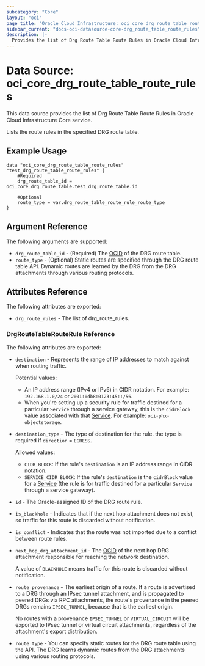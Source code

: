 ```yaml
---
subcategory: "Core"
layout: "oci"
page_title: "Oracle Cloud Infrastructure: oci_core_drg_route_table_route_rules"
sidebar_current: "docs-oci-datasource-core-drg_route_table_route_rules"
description: |-
  Provides the list of Drg Route Table Route Rules in Oracle Cloud Infrastructure Core service
---
```


# Data Source: oci_core_drg_route_table_route_rules
This data source provides the list of Drg Route Table Route Rules in Oracle Cloud Infrastructure Core service.

Lists the route rules in the specified DRG route table.

## Example Usage

```hcl
data "oci_core_drg_route_table_route_rules" "test_drg_route_table_route_rules" {
	#Required
	drg_route_table_id = oci_core_drg_route_table.test_drg_route_table.id

	#Optional
	route_type = var.drg_route_table_route_rule_route_type
}
```

## Argument Reference

The following arguments are supported:

* `drg_route_table_id` - (Required) The [OCID](https://docs.cloud.oracle.com/iaas/Content/General/Concepts/identifiers.htm) of the DRG route table.
* `route_type` - (Optional) Static routes are specified through the DRG route table API. Dynamic routes are learned by the DRG from the DRG attachments through various routing protocols. 


## Attributes Reference

The following attributes are exported:

* `drg_route_rules` - The list of drg_route_rules.

### DrgRouteTableRouteRule Reference

The following attributes are exported:

* `destination` - Represents the range of IP addresses to match against when routing traffic.

	Potential values:
	* An IP address range (IPv4 or IPv6) in CIDR notation. For example: `192.168.1.0/24` or `2001:0db8:0123:45::/56`.
	* When you're setting up a security rule for traffic destined for a particular `Service` through a service gateway, this is the `cidrBlock` value associated with that [Service](https://docs.cloud.oracle.com/iaas/api/#/en/iaas/20160918/Service/). For example: `oci-phx-objectstorage`. 
* `destination_type` - The type of destination for the rule. the type is required if `direction` = `EGRESS`.

	Allowed values:
	* `CIDR_BLOCK`: If the rule's `destination` is an IP address range in CIDR notation.
	* `SERVICE_CIDR_BLOCK`: If the rule's `destination` is the `cidrBlock` value for a [Service](https://docs.cloud.oracle.com/iaas/api/#/en/iaas/latest/Service/) (the rule is for traffic destined for a particular `Service` through a service gateway). 
* `id` - The Oracle-assigned ID of the DRG route rule. 
* `is_blackhole` - Indicates that if the next hop attachment does not exist, so traffic for this route is discarded without notification. 
* `is_conflict` - Indicates that the route was not imported due to a conflict between route rules. 
* `next_hop_drg_attachment_id` - The [OCID](https://docs.cloud.oracle.com/iaas/Content/General/Concepts/identifiers.htm) of the next hop DRG attachment responsible for reaching the network destination.

	A value of `BLACKHOLE` means traffic for this route is discarded without notification. 
* `route_provenance` - The earliest origin of a route. If a route is advertised to a DRG through an IPsec tunnel attachment, and is propagated to peered DRGs via RPC attachments, the route's provenance in the peered DRGs remains `IPSEC_TUNNEL`, because that is the earliest origin.

	No routes with a provenance `IPSEC_TUNNEL` or `VIRTUAL_CIRCUIT` will be exported to IPsec tunnel or virtual circuit attachments, regardless of the attachment's export distribution. 
* `route_type` - You can specify static routes for the DRG route table using the API. The DRG learns dynamic routes from the DRG attachments using various routing protocols. 

